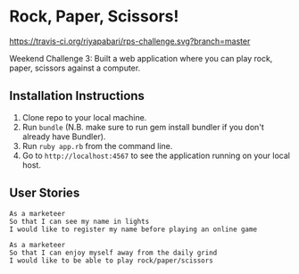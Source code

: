 # Rock, Paper, Scissors!

https://travis-ci.org/riyapabari/rps-challenge.svg?branch=master

Weekend Challenge 3: Built a web application where you can play rock, paper, scissors against a computer.

Installation Instructions
-------

1. Clone repo to your local machine.
2. Run `bundle` (N.B. make sure to run gem install bundler if you don't already have Bundler).
3. Run `ruby app.rb` from the command line.
4. Go to `http://localhost:4567` to see the application running on your local host.

User Stories
----

```
As a marketeer
So that I can see my name in lights
I would like to register my name before playing an online game

As a marketeer
So that I can enjoy myself away from the daily grind
I would like to be able to play rock/paper/scissors
```